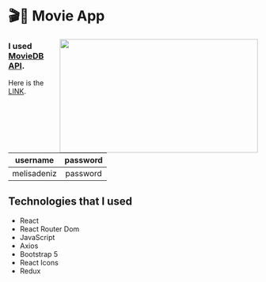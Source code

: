 # 🎬🍿 Movie App 

<img src="https://i.pinimg.com/originals/00/ec/ca/00ecca1d5038189a1bcce904a0d13e91.gif" align="right" width="400" height="230">

### I used [MovieDB API](https://www.themoviedb.org/documentation/api). 

Here is the [LINK](https://dr-bookstore-website-clone.netlify.app).

|username|password|
|:-------:|:-------:|
|melisadeniz|password|

## Technologies that I used
- React
- React Router Dom
- JavaScript
- Axios
- Bootstrap 5
- React Icons
- Redux
